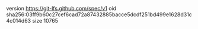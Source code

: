 version https://git-lfs.github.com/spec/v1
oid sha256:03ff9b60c27cef6cad72a87432885bacce5dcdf251bd499e1628d31c4c014d63
size 10765
